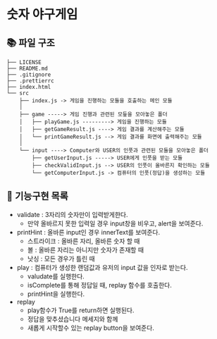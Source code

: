 # 숫자 야구게임

## 📚 파일 구조

```
├── LICENSE
├── README.md
├── .gitignore
├── .prettierrc
├── index.html
└── src
    ├── index.js -> 게임을 진행하는 모듈을 호출하는 메인 모듈
    │
    ├── game -----> 게임 진행과 관련된 모듚을 모아놓은 폴더
    │   ├── playGame.js ---------> 게임을 진행하는 모듈
    │   ├── getGameResult.js ----> 게임 결과를 계산해주는 모듈
    │   └── printGameResult.js --> 게임 결과를 화면에 출력해주는 모듈
    │
    └── input ----> Computer와 USER의 인풋과 관련된 모듈을 모아놓은 폴더
        ├── getUserInput.js -----> USER에게 인풋을 받는 모듈
        ├── checkValidInput.js --> USER의 인풋이 올바른지 확인하는 모듈
        └── getComputerInput.js -> 컴퓨터의 인풋(정답)을 생성하는 모듈
```

## 🎯 기능구현 목록

- validate : 3자리의 숫자만이 입력받게한다.
  - 만약 올바르지 못한 입력일 경우 input창을 비우고, alert을 보여준다.
- printHint : 올바른 input인 경우 innerText를 보여준다.
  - 스트라이크 : 올바른 자리, 올바른 숫자 할 때
  - 볼 : 올바른 자리는 아니지만 숫자가 존재할 때
  - 낫싱 : 모든 경우가 틀린 때
- play : 컴퓨터가 생성한 랜덤값과 유저의 input 값을 인자로 받는다.
  - valudate를 실행한다.
  - isComplete를 통해 정답일 때, replay 함수를 호출한다.
  - printHint을 실행한다.
- replay
  - play함수가 True를 return하면 실행된다.
  - 정답을 맞추셨습니다 메세지와 함께
  - 새롭게 시작할수 있는 replay button을 보여준다.
